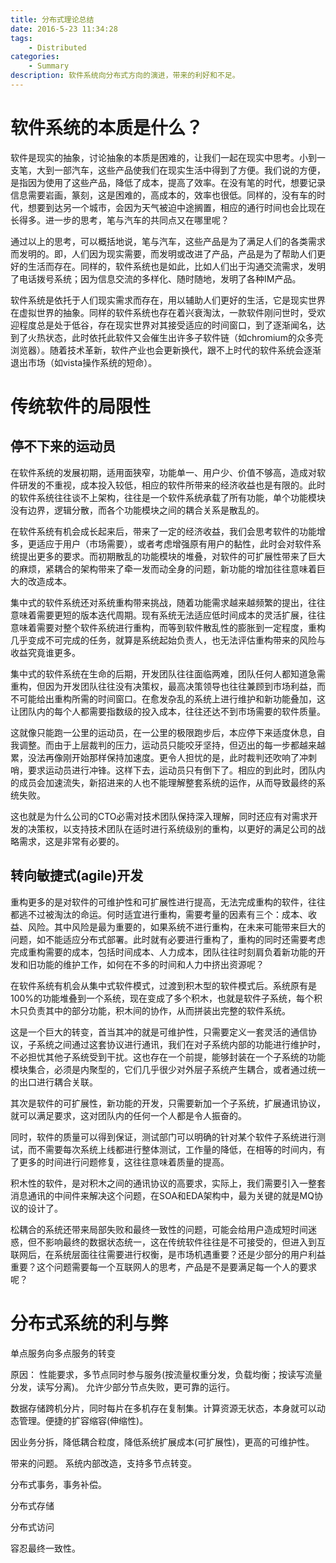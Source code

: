 ```yaml
---
title: 分布式理论总结
date: 2016-5-23 11:34:28
tags:
    - Distributed
categories:
    - Summary
description: 软件系统向分布式方向的演进，带来的利好和不足。
---
```

# 软件系统的本质是什么？

软件是现实的抽象，讨论抽象的本质是困难的，让我们一起在现实中思考。小到一支笔，大到一部汽车，这些产品使我们在现实生活中得到了方便。我们说的方便，是指因为使用了这些产品，降低了成本，提高了效率。在没有笔的时代，想要记录信息需要岩画，篆刻，这是困难的，高成本的，效率也很低。同样的，没有车的时代，想要到达另一个城市，会因为天气被迫中途搁置，相应的通行时间也会比现在长得多。进一步的思考，笔与汽车的共同点又在哪里呢？

通过以上的思考，可以概括地说，笔与汽车，这些产品是为了满足人们的各类需求而发明的。即，人们因为现实需要，而发明或改进了产品，产品是为了帮助人们更好的生活而存在。同样的，软件系统也是如此，比如人们出于沟通交流需求，发明了电话拨号系统；因为信息交流的多样化、随时随地，发明了各种IM产品。

软件系统是依托于人们现实需求而存在，用以辅助人们更好的生活，它是现实世界在虚拟世界的抽象。同样的软件系统也存在着兴衰淘汰，一款软件刚问世时，受欢迎程度总是处于低谷，存在现实世界对其接受适应的时间窗口，到了逐渐闻名，达到了火热状态，此时依托此软件又会催生出许多子软件链（如chromium的众多壳浏览器）。随着技术革新，软件产业也会更新换代，跟不上时代的软件系统会逐渐退出市场（如vista操作系统的短命）。

# 传统软件的局限性

## 停不下来的运动员

在软件系统的发展初期，适用面狭窄，功能单一、用户少、价值不够高，造成对软件研发的不重视，成本投入较低，相应的软件所带来的经济收益也是有限的。此时的软件系统往往谈不上架构，往往是一个软件系统承载了所有功能，单个功能模块没有边界，逻辑分散，而各个功能模块之间的耦合关系是散乱的。

在软件系统有机会成长起来后，带来了一定的经济收益，我们会思考软件的功能增多，更适应于用户（市场需要），或者考虑增强原有用户的黏性，此时会对软件系统提出更多的要求。而初期散乱的功能模块的堆叠，对软件的可扩展性带来了巨大的麻烦，紧耦合的架构带来了牵一发而动全身的问题，新功能的增加往往意味着巨大的改造成本。

集中式的软件系统还对系统重构带来挑战，随着功能需求越来越频繁的提出，往往意味着需要更短的版本迭代周期。现有系统无法适应低时间成本的灵活扩展，往往意味着需要对整个软件系统进行重构，而等到软件散乱性的膨胀到一定程度，重构几乎变成不可完成的任务，就算是系统起始负责人，也无法评估重构带来的风险与收益究竟谁更多。

集中式的软件系统在生命的后期，开发团队往往面临两难，团队任何人都知道急需重构，但因为开发团队往往没有决策权，最高决策领导也往往兼顾到市场利益，而不可能给出重构所需的时间窗口。在愈发杂乱的系统上进行维护和新功能叠加，这让团队内的每个人都需要指数级的投入成本，往往还达不到市场需要的软件质量。

这就像只能跑一公里的运动员，在一公里的极限跑步后，本应停下来适度休息，自我调整。而由于上层裁判的压力，运动员只能咬牙坚持，但迈出的每一步都越来越累，没法再像刚开始那样保持加速度。更令人担忧的是，此时裁判还吹响了冲刺哨，要求运动员进行冲锋。这样下去，运动员只有倒下了。相应的到此时，团队内的成员会加速流失，新招进来的人也不能理解整套系统的运作，从而导致最终的系统失败。

这也就是为什么公司的CTO必需对技术团队保持深入理解，同时还应有对需求开发的决策权，以支持技术团队在适时进行系统级别的重构，以更好的满足公司的战略需求，这是非常有必要的。

## 转向敏捷式(agile)开发

重构更多的是对软件的可维护性和可扩展性进行提高，无法完成重构的软件，往往都逃不过被淘汰的命运。何时适宜进行重构，需要考量的因素有三个：成本、收益、风险。其中风险是最为重要的，如果系统不进行重构，在未来可能带来巨大的问题，如不能适应分布式部署。此时就有必要进行重构了，重构的同时还需要考虑完成重构需要的成本，包括时间成本、人力成本，团队往往时刻肩负着新功能的开发和旧功能的维护工作，如何在不多的时间和人力中挤出资源呢？

在软件系统有机会从集中式软件模式，过渡到积木型的软件模式后。系统原有是100%的功能堆叠到一个系统，现在变成了多个积木，也就是软件子系统，每个积木只负责其中的部分功能，积木间的协作，从而拼装出完整的软件系统。

这是一个巨大的转变，首当其冲的就是可维护性，只需要定义一套灵活的通信协议，子系统之间通过这套协议进行通讯，我们在对子系统内部的功能进行维护时，不必担忧其他子系统受到干扰。这也存在一个前提，能够封装在一个子系统的功能模块集合，必须是内聚型的，它们几乎很少对外层子系统产生耦合，或者通过统一的出口进行耦合关联。

其次是软件的可扩展性，新功能的开发，只需要新加一个子系统，扩展通讯协议，就可以满足要求，这对团队内的任何一个人都是令人振奋的。

同时，软件的质量可以得到保证，测试部门可以明确的针对某个软件子系统进行测试，而不需要每次系统上线都进行整体测试，工作量的降低，在相等的时间内，有了更多的时间进行问题修复，这往往意味着质量的提高。


积木性的软件，是对积木之间的通讯协议的高要求，实际上，我们需要引入一整套消息通讯的中间件来解决这个问题，在SOA和EDA架构中，最为关键的就是MQ协议的设计了。

松耦合的系统还带来局部失败和最终一致性的问题，可能会给用户造成短时间迷惑，但不影响最终的数据状态统一，这在传统软件往往是不可接受的，但进入到互联网后，在系统层面往往需要进行权衡，是市场机遇重要？还是少部分的用户利益重要？这个问题需要每一个互联网人的思考，产品是不是要满足每一个人的要求呢？


# 分布式系统的利与弊

单点服务向多点服务的转变

原因：
性能要求，多节点同时参与服务(按流量权重分发，负载均衡；按读写流量分发，读写分离)。
允许少部分节点失败，更可靠的运行。

数据存储跨机分片，同时每片在多机存在复制集。计算资源无状态，本身就可以动态管理。便捷的扩容缩容(伸缩性)。

因业务分拆，降低耦合粒度，降低系统扩展成本(可扩展性)，更高的可维护性。



带来的问题。
系统内部改造，支持多节点转变。

分布式事务，事务补偿。

分布式存储

分布式访问

容忍最终一致性。
